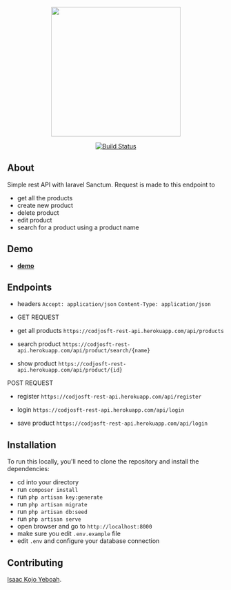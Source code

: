 <p align="center"> <a href="http://www.codjosoft.tech/favicon_io/android-chrome-192x192.png" width="300"></a>


<p align="center"><a href="https://laravel.com" target="_blank"><img src="https://raw.githubusercontent.com/laravel/art/master/logo-lockup/5%20SVG/2%20CMYK/1%20Full%20Color/laravel-logolockup-cmyk-red.svg" width="300"></a></p>

<p align="center">
<a href="https://travis-ci.org/laravel/framework"><img src="https://travis-ci.org/laravel/framework.svg" alt="Build Status"></a>


## About 

Simple rest API with laravel Sanctum. Request is made to this endpoint to <br>

- get all the products
- create new product
- delete product
- edit product
- search for a product using a product name

## Demo

- **[demo](https://codjosft-rest-api.herokuapp.com/)**

## Endpoints
- headers
 ``` Accept: application/json ```
 ``` Content-Type: application/json ```
- GET REQUEST

- get all products
  ```https://codjosft-rest-api.herokuapp.com/api/products```
- search product
  ```https://codjosft-rest-api.herokuapp.com/api/product/search/{name}```
- show product
  ```https://codjosft-rest-api.herokuapp.com/api/product/{id}```


POST REQUEST

- register
 ```https://codjosft-rest-api.herokuapp.com/api/register``` 

- login
 ```https://codjosft-rest-api.herokuapp.com/api/login``` 

- save product
 ```https://codjosft-rest-api.herokuapp.com/api/login``` 


## Installation

  To run this locally, you'll need to clone the repository and install the dependencies:

- cd into your directory
- run `composer install`
- run `php artisan key:generate`
- run `php artisan migrate`
- run `php artisan db:seed`
- run `php artisan serve`
- open browser and go to `http://localhost:8000`
- make sure you edit `.env.example` file
- edit `.env` and configure your database connection 

## Contributing

[Isaac Kojo Yeboah](https://github.com/kojoyeboah53i).

